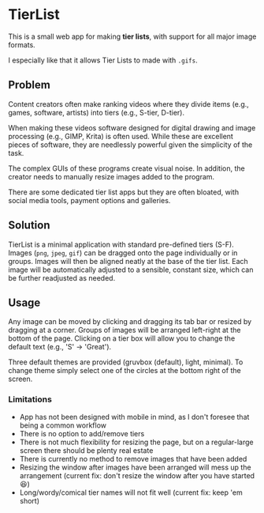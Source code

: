 # TierList

This is a small web app for making **tier lists**, with support for all major image formats.

I especially like that it allows Tier Lists to made with `.gifs`.

## Problem

Content creators often make ranking videos where they divide items (e.g., games, software, artists) into tiers (e.g., S-tier, D-tier).

When making these videos software designed for digital drawing and image processing (e.g., GIMP, Krita) is often used. While these are excellent pieces of software, they are needlessly powerful given the simplicity of the task.

The complex GUIs of these programs create visual noise. In addition, the creator needs to manually resize images added to the program.

There are some dedicated tier list apps but they are often bloated,
with social media tools, payment options and galleries.

## Solution

TierList is a minimal application with standard pre-defined tiers (S-F). Images (`png`, `jpeg`, `gif`) can be dragged onto the page individually or in groups. Images will then be aligned neatly at the base of the tier list. Each image will be automatically adjusted to a sensible, constant size, which can be further readjusted as needed.

## Usage

Any image can be moved by clicking and dragging its tab bar or resized by dragging at a corner. Groups of images will be arranged left-right at the bottom of the page. Clicking on a tier box will allow you to change the default text (e.g., 'S' -> 'Great').

Three default themes are provided (gruvbox (default), light, minimal). To change theme simply select one of the circles at the bottom right of the screen.

### Limitations

- App has not been designed with mobile in mind, as I don't foresee that being a common workflow
- There is no option to add/remove tiers
- There is not much flexibility for resizing the page, but on a regular-large screen there should be plenty real estate
- There is currently no method to remove images that have been added
- Resizing the window after images have been arranged will mess up the arrangement (current fix: don't resize the window after you have started 😆)
- Long/wordy/comical tier names will not fit well (current fix: keep 'em short)
